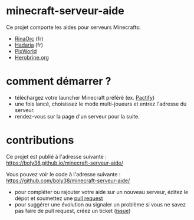 # minecraft-serveur-aide

Ce projet comporte les aides pour serveurs Minecrafts:

- [RinaOrc](RinaOrc.md) (fr)
- [Hadaria](Hadaria.md) (fr)
- [PixWorld](PixWorld.md)
- [Herobrine.org](HerobrineOrg.md)


# comment démarrer ?

- téléchargez votre launcher Minecraft préféré (ex. [Pactify](https://www.pactify-launcher.nz/fr/))
- une fois lancé, choisissez le mode multi-joueurs et entrez l'adresse du serveur.
- rendez-vous sur la page d'un serveur pour la suite.

# contributions

Ce projet est publié à l'adresse suivante : https://boly38.github.io/minecraft-serveur-aide/

Vous pouvez voir le code à l'adresse suivante : https://github.com/boly38/minecraft-serveur-aide/

- pour compléter ou rajouter votre aide sur un nouveau serveur, éditez le dépot et soumettez une [pull request](https://docs.joomla.org/Using_the_Github_UI_to_Make_Pull_Requests/fr)
- pour suggérer une évolution ou signaler un problème si vous ne savez pas faire de pull request, créez un ticket ([issue](https://github.com/boly38/minecraft-serveur-aide/issues))
